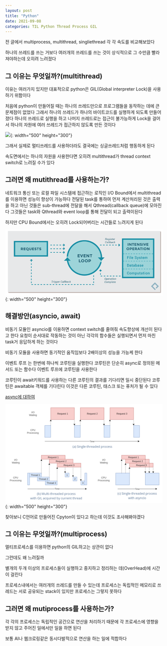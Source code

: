 ```yaml
---
layout: post
title: "Python"
date: 2021-09-08
categories: TIL Python Thread Process GIL
---
```


전 글에서 multiprocess, multithread, singliethread 각 각 속도를 비교해보았다

하나의 쓰레드를 쓰는 거보다 여러개의 쓰레드를 쓰는 것이 상식적으로 그 수만큼 빨라져야하는데 오히려 느려졌다

## 그 이유는 무엇일까?(multithread)

이유는 여러가지 있지만 대표적으로 python은 GIL(Global interpreter Lock)을 사용하기 위함이다

처음에 python이 만들어질 때는 하나의 쓰레드만으로 프로그램들을 동작하는 데에 큰 문제점이 없었다
그래서 하나의 쓰레드가 하나의 바이트코드를 실행하게 되도록 만들어졌다
하나의 쓰레드로 실행을 하고 나머지 쓰레드로는 접근이 불가능하게 Lock을 걸어서 하나의 자원에 여러 쓰레드가 접근하지 않도록 만든 것이다

![](https://raw.githubusercontent.com/Action2theFuture/Action2theFuture.github.io/main/_posts/Images/GIL.png){: width="500" height="300"}

그래서 실제로 멀티쓰레드를 사용하더라도 결국에는 싱글쓰레드처럼 행동하게 된다

속도면에서는 하나의 자원을 사용한다면 오히려 multithread가 thread context switch로 느려질 수가 있다

## 그러면 왜 mutithread를 사용하는가?

네트워크 통신 또는 로컬 파일 시스템에 접근하는 로직인 I/O Bound에서 multithread를 이용하면 성능이 향상이 가능하다
전달된 task를 통하여 먼저 계산처리된 것은 출력을 하고 아닌 것들은 sub-thread에 전달을 해서 Qthread(callback queue)에 모아진다
그것들은 task와 Qthread와 event loop를 통해 전달이 되고 출력이된다

하지만 CPU Bound에서는 오히려 Lock되어버리는 시간들로 느려지게 된다

![](https://raw.githubusercontent.com/Action2theFuture/Action2theFuture.github.io/main/_posts/Images/eventloop.png){: width="500" height="300"}

## 해결방안(asyncio, await)

비동기 모듈인 asyncio를 이용하면 context switch를 줄여줘 속도향상에 개선이 된다고 한다
요청이 순서대로 작동하는 것이 아닌 각각의 함수들은 실행되면서 먼저 마친 task거 응답하게 하는 것이다

비동기 모듈을 사용하면 동기적인 움직임보다 2배이상의 성능을 가능케 한다

이벤트 루프 는 한번에 하나씩 코루틴을 실행한다
코루틴은 단순히 async로 정의된 메서드 또는 함수다
이벤트 루프에 코루틴을 사용한다

코루틴이 await키워드를 사용하는 다른 코루틴의 결과를 기다리면 일시 중단된다
코루틴은 awaitable 객체를 기다린다
이것은 다른 코루틴, 태스크 또는 퓨처가 될 수 있다

[async에 대하여](https://devopedia.org/asynchronous-programming-in-python)

![](https://raw.githubusercontent.com/Action2theFuture/Action2theFuture.github.io/main/_posts/Images/acyncio.png){: width="500" height="300"}

찾아보니 C언어로 만들어진 Cpyton이 있다고 하는데 이것도 조사해봐야겠다

## 그 이유는 무엇일까?(multiprocess)

멀티프로세스를 이용하면 python의 GIL하고는 상관이 없다

그런데도 왜 느려질까

별개의 두개 이상의 프로세스들이 실행하고 중지하고 정리하는 데(OverHead)에 시간이 걸린다

프로세스내에서는 여러개의 쓰레드를 만들 수 있는데
프로세스는 독립적인 메모리로 쓰레드는 서로 공유되는 stack이 있지만 프로세스는 그렇지 못하다

## 그러면 왜 mutiprocess를 사용하는가?

각 각의 프로세스는 독립적인 공간으로 연산을 처리하기 때문에 각 프로세스에 영향을 받지 않고 주어진 일에서만 일을 하면 된다

보통 AI나 웹크로링같은 동시다발적으로 연산을 하는 일에 적합하다

